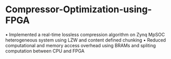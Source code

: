 ﻿# Compressor-Optimization-using-FPGA

• Implemented a real-time lossless compression algorithm on Zynq MpSOC heterogeneous system using LZW and content defined chunking
• Reduced computational and memory access overhead using BRAMs and spliting computation between CPU and FPGA
